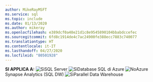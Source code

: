 ```yaml
---
author: MikeRayMSFT
ms.service: sql
ms.topic: include
ms.date: 01/13/2020
ms.author: mikeray
ms.openlocfilehash: e389dcf0a48e21d1c8e9545890104bbabdccefec
ms.sourcegitcommit: 6fd8c1914de4c7ac24900fe388ecc7883c740077
ms.translationtype: HT
ms.contentlocale: it-IT
ms.lasthandoff: 04/27/2020
ms.locfileid: "80501928"
---
```

<Token>**SI APPLICA A:** ![Sì](media/yes-icon.png)SQL Server ![Sì](media/yes-icon.png)Database SQL di Azure ![No](media/no-icon.png)Azure Synapse Analytics (SQL DW) ![Sì](media/yes-icon.png)Parallel Data Warehouse </Token>

